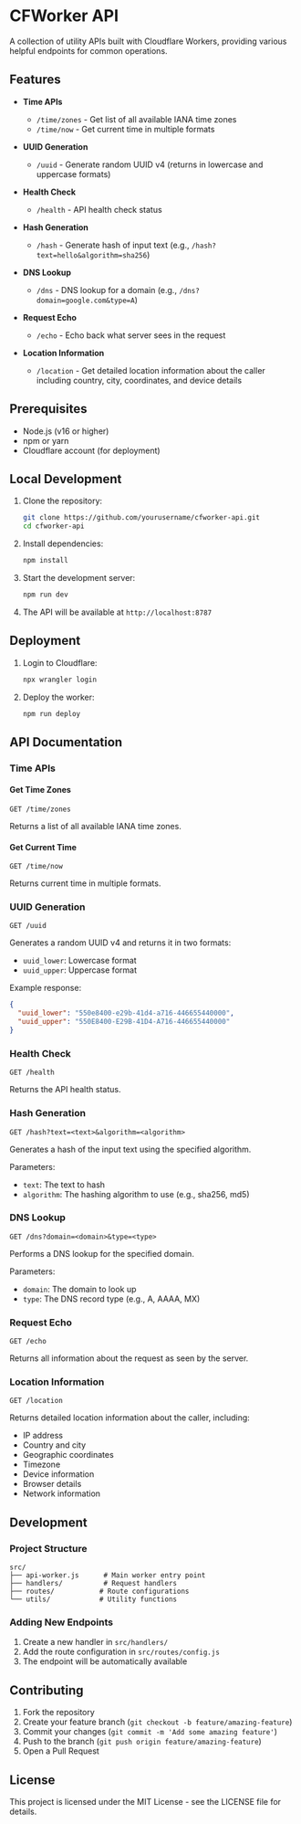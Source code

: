 # CFWorker API

A collection of utility APIs built with Cloudflare Workers, providing various helpful endpoints for common operations.

## Features

- **Time APIs**
  - `/time/zones` - Get list of all available IANA time zones
  - `/time/now` - Get current time in multiple formats

- **UUID Generation**
  - `/uuid` - Generate random UUID v4 (returns in lowercase and uppercase formats)

- **Health Check**
  - `/health` - API health check status

- **Hash Generation**
  - `/hash` - Generate hash of input text (e.g., `/hash?text=hello&algorithm=sha256`)

- **DNS Lookup**
  - `/dns` - DNS lookup for a domain (e.g., `/dns?domain=google.com&type=A`)

- **Request Echo**
  - `/echo` - Echo back what server sees in the request

- **Location Information**
  - `/location` - Get detailed location information about the caller including country, city, coordinates, and device details

## Prerequisites

- Node.js (v16 or higher)
- npm or yarn
- Cloudflare account (for deployment)

## Local Development

1. Clone the repository:
   ```bash
   git clone https://github.com/yourusername/cfworker-api.git
   cd cfworker-api
   ```

2. Install dependencies:
   ```bash
   npm install
   ```

3. Start the development server:
   ```bash
   npm run dev
   ```

4. The API will be available at `http://localhost:8787`

## Deployment

1. Login to Cloudflare:
   ```bash
   npx wrangler login
   ```

2. Deploy the worker:
   ```bash
   npm run deploy
   ```

## API Documentation

### Time APIs

#### Get Time Zones
```
GET /time/zones
```
Returns a list of all available IANA time zones.

#### Get Current Time
```
GET /time/now
```
Returns current time in multiple formats.

### UUID Generation
```
GET /uuid
```
Generates a random UUID v4 and returns it in two formats:
- `uuid_lower`: Lowercase format
- `uuid_upper`: Uppercase format

Example response:
```json
{
  "uuid_lower": "550e8400-e29b-41d4-a716-446655440000",
  "uuid_upper": "550E8400-E29B-41D4-A716-446655440000"
}
```

### Health Check
```
GET /health
```
Returns the API health status.

### Hash Generation
```
GET /hash?text=<text>&algorithm=<algorithm>
```
Generates a hash of the input text using the specified algorithm.

Parameters:
- `text`: The text to hash
- `algorithm`: The hashing algorithm to use (e.g., sha256, md5)

### DNS Lookup
```
GET /dns?domain=<domain>&type=<type>
```
Performs a DNS lookup for the specified domain.

Parameters:
- `domain`: The domain to look up
- `type`: The DNS record type (e.g., A, AAAA, MX)

### Request Echo
```
GET /echo
```
Returns all information about the request as seen by the server.

### Location Information
```
GET /location
```
Returns detailed location information about the caller, including:
- IP address
- Country and city
- Geographic coordinates
- Timezone
- Device information
- Browser details
- Network information

## Development

### Project Structure

```
src/
├── api-worker.js      # Main worker entry point
├── handlers/          # Request handlers
├── routes/           # Route configurations
└── utils/            # Utility functions
```

### Adding New Endpoints

1. Create a new handler in `src/handlers/`
2. Add the route configuration in `src/routes/config.js`
3. The endpoint will be automatically available

## Contributing

1. Fork the repository
2. Create your feature branch (`git checkout -b feature/amazing-feature`)
3. Commit your changes (`git commit -m 'Add some amazing feature'`)
4. Push to the branch (`git push origin feature/amazing-feature`)
5. Open a Pull Request

## License

This project is licensed under the MIT License - see the LICENSE file for details.
